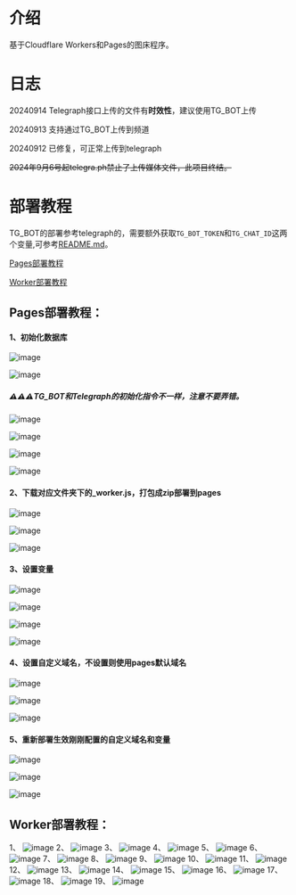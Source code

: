 # 介绍

基于Cloudflare Workers和Pages的图床程序。

# 日志
20240914 Telegraph接口上传的文件有**时效性**，建议使用TG_BOT上传

20240913 支持通过TG_BOT上传到频道

20240912 已修复，可正常上传到telegraph

~~2024年9月6号起telegra.ph禁止了上传媒体文件，此项目终结。~~

# 部署教程
TG_BOT的部署参考telegraph的，需要额外获取```TG_BOT_TOKEN```和```TG_CHAT_ID```这两个变量,可参考[README.md](https://github.com/0-RTT/telegraph/blob/main/TG_BOT/README.md)。

[Pages部署教程](https://github.com/0-RTT/telegraph?tab=readme-ov-file#pages%E9%83%A8%E7%BD%B2%E6%95%99%E7%A8%8B)

[Worker部署教程](https://github.com/0-RTT/telegraph?tab=readme-ov-file#worker%E9%83%A8%E7%BD%B2%E6%95%99%E7%A8%8B)


## Pages部署教程：

#### 1、初始化数据库
![image](https://kycloud3.koyoo.cn/20240829ab8e7202408291110085598.png)  

 
![image](https://kycloud3.koyoo.cn/20240829dde8f202408291110076344.png)  

##### ⚠️⚠️⚠️TG_BOT和Telegraph的初始化指令不一样，注意不要弄错。

![image](https://kycloud3.koyoo.cn/2024082999a92202408291110079488.png)  

 
![image](http://kycloud3.koyoo.cn/2024082913106202408291111045980.png)  

 
![image](http://kycloud3.koyoo.cn/20240829426e2202408291111415611.png)  


![image](http://kycloud3.koyoo.cn/202408290028f20240829111205448.png)  

#### 2、下载对应文件夹下的_worker.js，打包成zip部署到pages

![image](http://kycloud3.koyoo.cn/20240906d561b202409061706196490.png)  


![image](http://kycloud3.koyoo.cn/2024090635c19202409061709225960.png)  

 
![image](http://kycloud3.koyoo.cn/20240906e636520240906171027282.png)  

#### 3、设置变量

![image](http://kycloud3.koyoo.cn/20240906f0dfe202409061711092668.png)  


![image](http://kycloud3.koyoo.cn/2024090667330202409061711516838.png)  


![image](http://kycloud3.koyoo.cn/20240906f173a202409061713007969.png)  

 
![image](http://kycloud3.koyoo.cn/20240906ed143202409061715165350.png)  

#### 4、设置自定义域名，不设置则使用pages默认域名
![image](http://kycloud3.koyoo.cn/202409068f76a202409061718122696.png)  


![image](http://kycloud3.koyoo.cn/20240906b79a6202409061719043430.png)  


![image](http://kycloud3.koyoo.cn/20240906188f8202409061720032928.png)  

#### 5、重新部署生效刚刚配置的自定义域名和变量

![image](http://kycloud3.koyoo.cn/202409066761e202409061721281588.png)  

 
![image](http://kycloud3.koyoo.cn/2024090677f2320240906172317323.png)  

 
![image](http://kycloud3.koyoo.cn/202409065c29920240906172451915.png)  



## Worker部署教程：
1、
![image](https://kycloud3.koyoo.cn/20240829ab8e7202408291110085598.png)
2、
![image](https://kycloud3.koyoo.cn/20240829dde8f202408291110076344.png)
3、
![image](https://kycloud3.koyoo.cn/2024082999a92202408291110079488.png)
4、
![image](http://kycloud3.koyoo.cn/2024082913106202408291111045980.png)
5、
![image](http://kycloud3.koyoo.cn/20240829426e2202408291111415611.png)
6、
![image](http://kycloud3.koyoo.cn/202408290028f20240829111205448.png)
7、
![image](http://kycloud3.koyoo.cn/202408295c74a202408291112222566.png)
8、
![image](http://kycloud3.koyoo.cn/20240829b4a21202408291118209822.png)
9、
![image](http://kycloud3.koyoo.cn/20240829d5fe4202408291113048235.png)
10、
![image](http://kycloud3.koyoo.cn/20240829f9ecc202408291113197734.png)
11、
![image](http://kycloud3.koyoo.cn/2024082997a84202408291113394516.png)
12、
![image](http://kycloud3.koyoo.cn/202408294223e202408291114234528.png)
13、
![image](http://kycloud3.koyoo.cn/202408294def5202408291113564340.png)
14、
![image](http://kycloud3.koyoo.cn/20240829ee47f202408291114436925.png)
15、
![image](http://kycloud3.koyoo.cn/202409068a32a202409061653566339.png)
16、
![image](http://kycloud3.koyoo.cn/20240829acccf202408291119324308.png)
17、
![image](http://kycloud3.koyoo.cn/202408299f1cf202408291115372291.png)
18、
![image](http://kycloud3.koyoo.cn/2024082995808202408291115555979.png)
19、
![image](http://kycloud3.koyoo.cn/20240829a4d5f202408291117024227.png)
